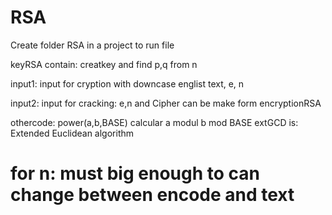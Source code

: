 # RSA
Create folder RSA in a project to run file 

keyRSA contain: creatkey and find p,q from n 

input1: input for cryption with downcase englist text, e, n 

input2: input for cracking: e,n and Cipher can be make form encryptionRSA

othercode: power(a,b,BASE) calcular a modul b mod BASE
           extGCD is: Extended Euclidean algorithm
# for n: must big enough to can change between encode and text
